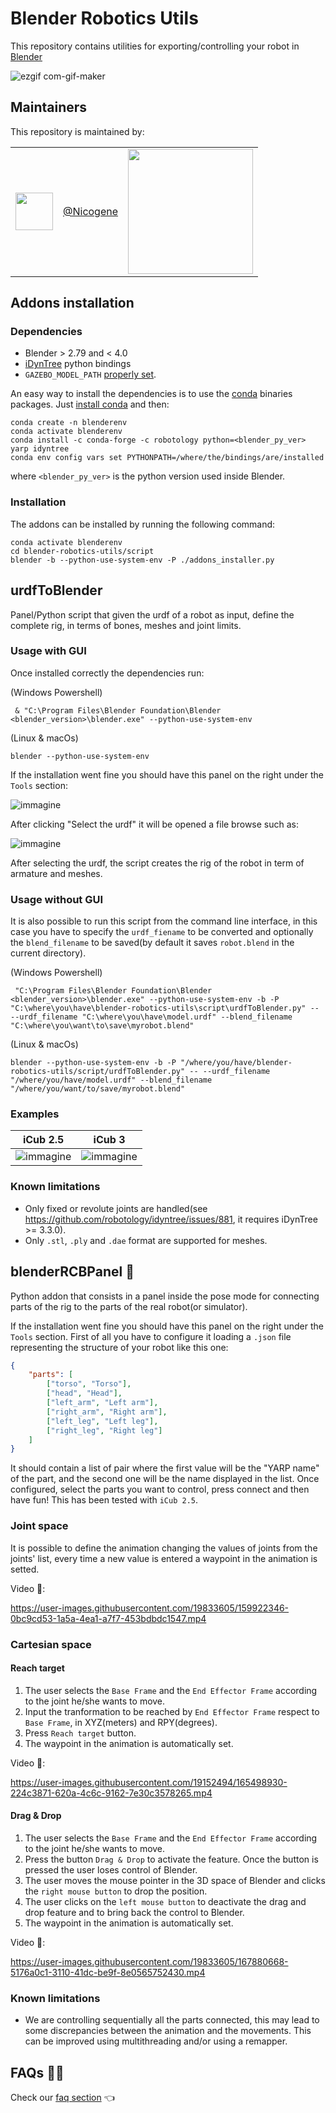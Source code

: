 # Blender Robotics Utils

This repository contains utilities for exporting/controlling your robot in [Blender](https://www.blender.org/)

![ezgif com-gif-maker](https://user-images.githubusercontent.com/19152494/128324719-b9bda13d-92dd-49f5-b866-8dd04b3f9d76.gif)

## Maintainers

This repository is maintained by:

| | | |
|:---:|:---:|:---:|
 [<img src="https://github.com/Nicogene.png" width="60">](https://github.com/niNicogenecogene) | [@Nicogene](https://github.com/Nicogene) | <img src="https://user-images.githubusercontent.com/4537987/134487985-e66b9dae-767d-4c3b-9ce1-9e6fb19cf07a.png" width="200"> |

## Addons installation

### Dependencies

- Blender > 2.79 and < 4.0
- [iDynTree](https://github.com/robotology/idyntree) python bindings
- `GAZEBO_MODEL_PATH` [properly set](https://github.com/robotology/icub-models#use-the-models-with-gazebo).

An easy way to install the dependencies is to use the [conda](https://docs.conda.io/en/latest/) binaries packages.
Just [install conda](https://github.com/robotology/robotology-superbuild/blob/master/doc/install-miniforge.md) and then:

```console
conda create -n blenderenv
conda activate blenderenv
conda install -c conda-forge -c robotology python=<blender_py_ver> yarp idyntree
conda env config vars set PYTHONPATH=/where/the/bindings/are/installed
```

where `<blender_py_ver>` is the python version used inside Blender.

### Installation

The addons can be installed by running the following command:

```console
conda activate blenderenv
cd blender-robotics-utils/script
blender -b --python-use-system-env -P ./addons_installer.py
```

## urdfToBlender

Panel/Python script that given the urdf of a robot as input, define the complete rig, in terms of bones, meshes and joint limits.

### Usage with GUI

Once installed correctly the dependencies run:

(Windows Powershell)

```console
 & "C:\Program Files\Blender Foundation\Blender <blender_version>\blender.exe" --python-use-system-env
```

(Linux & macOs)

```console
blender --python-use-system-env
```

If the installation went fine you should have this panel on the right under the `Tools` section:

![immagine](https://user-images.githubusercontent.com/19152494/154102335-76c5312a-81ea-46b5-92cc-93d0668596e7.png)

After clicking "Select the urdf" it will be opened a file browse such as:

![immagine](https://user-images.githubusercontent.com/19152494/126337119-6b899183-1f2a-413c-8b88-4e5727818891.png)

After selecting the urdf, the script creates the rig of the robot in term of armature and meshes.

### Usage without GUI

It is also possible to run this script from the command line interface, in this case you have to specify the `urdf_fiename`
to be converted and optionally the `blend_filename` to be saved(by default it saves `robot.blend` in the current directory).

(Windows Powershell)

```console
 "C:\Program Files\Blender Foundation\Blender <blender_version>\blender.exe" --python-use-system-env -b -P "C:\where\you\have\blender-robotics-utils\script\urdfToBlender.py" -- --urdf_filename "C:\where\you\have\model.urdf" --blend_filename "C:\where\you\want\to\save\myrobot.blend"
```

(Linux & macOs)

```console
blender --python-use-system-env -b -P "/where/you/have/blender-robotics-utils/script/urdfToBlender.py" -- --urdf_filename "/where/you/have/model.urdf" --blend_filename "/where/you/want/to/save/myrobot.blend"
```

### Examples

|**iCub 2.5** | **iCub 3**|
|:---:|:---:|
| ![immagine](https://user-images.githubusercontent.com/19152494/126991916-39b97bd1-da3b-4114-8597-9d835ad835a1.png) | ![immagine](https://user-images.githubusercontent.com/19152494/126991957-feb4eb6b-5ae0-4d3b-bfef-4ec05a5eaf10.png) |

### Known limitations

- Only fixed or revolute joints are handled(see https://github.com/robotology/idyntree/issues/881, it requires iDynTree >= 3.3.0).
- Only `.stl`, `.ply` and `.dae` format are supported for meshes.


## blenderRCBPanel 🚧

Python addon that consists in a panel inside the pose mode for connecting parts of the rig to the parts of the real robot(or simulator).

If the installation went fine you should have this panel on the right under the `Tools` section.
First of all you have to configure it loading a `.json` file representing the structure of your robot like this one:

```json
{
    "parts": [
        ["torso", "Torso"],
        ["head", "Head"],
        ["left_arm", "Left arm"],
        ["right_arm", "Right arm"],
        ["left_leg", "Left leg"],
        ["right_leg", "Right leg"]
    ]
}
```

It should contain a list of pair where the first value will be the "YARP name" of the part, and the second one will be the name displayed in the list.
Once configured, select the parts you want to control, press connect and then have fun!
This has been tested with `iCub 2.5`.

### Joint space

It is possible to define the animation changing the values of joints from the joints' list, every time a new value is entered a waypoint in the animation is setted.

Video 🎥:

https://user-images.githubusercontent.com/19833605/159922346-0bc9cd53-1a5a-4ea1-a7f7-453bdbdc1547.mp4

### Cartesian space

#### Reach target

1. The user selects the `Base Frame` and the `End Effector Frame` according to the joint he/she wants to move.
2. Input the tranformation to be reached by `End Effector Frame` respect to `Base Frame`, in XYZ(meters) and RPY(degrees).
3. Press `Reach target` button.
4. The waypoint in the animation is automatically set.

Video 🎥:

https://user-images.githubusercontent.com/19152494/165498930-224c3871-620a-4c6c-9162-7e30c3578265.mp4

#### Drag & Drop

1. The user selects the `Base Frame` and the `End Effector Frame` according to the joint he/she wants to move.
2. Press the button `Drag & Drop` to activate the feature. Once the button is pressed the user loses control of Blender.
3. The user moves the mouse pointer in the 3D space of Blender and clicks the `right mouse button` to drop the position.
4. The user clicks on the `left mouse button` to deactivate the drag and drop feature and to bring back the control to Blender.
5. The waypoint in the animation is automatically set.

Video 🎥:

https://user-images.githubusercontent.com/19833605/167880668-5176a0c1-3110-41dc-be9f-8e0565752430.mp4

### Known limitations

- We are controlling sequentially all the parts connected, this may lead to some discrepancies between the animation and the movements. This can be improved using multithreading and/or using a remapper.

## FAQs 🙋‍♂️

Check our [faq section](https://github.com/robotology/blender-robotics-utils/blob/master/doc/faq.md#frequentely-asked-questions) 👈
